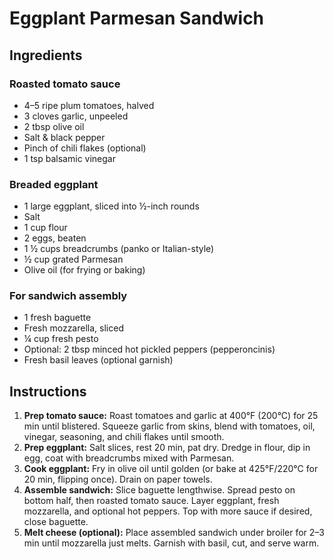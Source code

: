 # Eggplant Parmesan Sandwich

## Ingredients
### Roasted tomato sauce
- 4–5 ripe plum tomatoes, halved  
- 3 cloves garlic, unpeeled  
- 2 tbsp olive oil  
- Salt & black pepper  
- Pinch of chili flakes (optional)  
- 1 tsp balsamic vinegar  

### Breaded eggplant
- 1 large eggplant, sliced into ½-inch rounds  
- Salt  
- 1 cup flour  
- 2 eggs, beaten  
- 1 ½ cups breadcrumbs (panko or Italian-style)  
- ½ cup grated Parmesan  
- Olive oil (for frying or baking)  

### For sandwich assembly
- 1 fresh baguette  
- Fresh mozzarella, sliced  
- ¼ cup fresh pesto  
- Optional: 2 tbsp minced hot pickled peppers (pepperoncinis)  
- Fresh basil leaves (optional garnish)  

## Instructions
1. **Prep tomato sauce:** Roast tomatoes and garlic at 400°F (200°C) for 25 min until blistered. Squeeze garlic from skins, blend with tomatoes, oil, vinegar, seasoning, and chili flakes until smooth.  
2. **Prep eggplant:** Salt slices, rest 20 min, pat dry. Dredge in flour, dip in egg, coat with breadcrumbs mixed with Parmesan.  
3. **Cook eggplant:** Fry in olive oil until golden (or bake at 425°F/220°C for 20 min, flipping once). Drain on paper towels.  
4. **Assemble sandwich:** Slice baguette lengthwise. Spread pesto on bottom half, then roasted tomato sauce. Layer eggplant, fresh mozzarella, and optional hot peppers. Top with more sauce if desired, close baguette.  
5. **Melt cheese (optional):** Place assembled sandwich under broiler for 2–3 min until mozzarella just melts. Garnish with basil, cut, and serve warm.  
